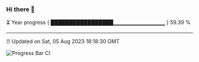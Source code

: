 ### Hi there 👋

⏳ Year progress { █████████████████▁▁▁▁▁▁▁▁▁▁▁▁▁ } 59.39 %

---

⏰ Updated on Sat, 05 Aug 2023 18:18:30 GMT

![Progress Bar CI](https://github.com/ZhaoGui/ZhaoGui/workflows/Progress%20Bar%20CI/badge.svg)
